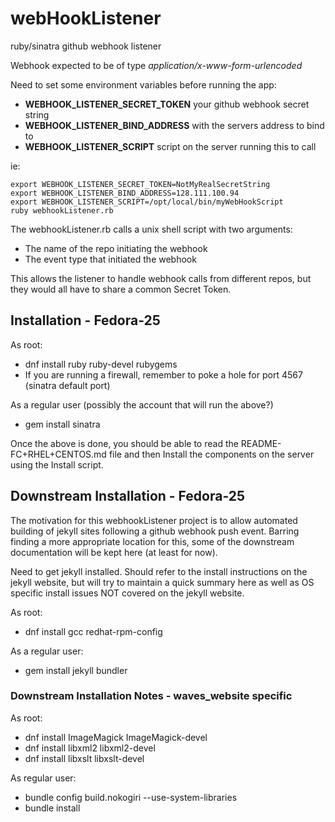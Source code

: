 # webHookListener
ruby/sinatra github webhook listener

Webhook expected to be of type *application/x-www-form-urlencoded*

Need to set some environment variables before running the app:

+ **WEBHOOK_LISTENER_SECRET_TOKEN** your github webhook secret string
+ **WEBHOOK_LISTENER_BIND_ADDRESS** with the servers address to bind to
+ **WEBHOOK_LISTENER_SCRIPT** script on the server running this to call

ie: 
```
export WEBHOOK_LISTENER_SECRET_TOKEN=NotMyRealSecretString
export WEBHOOK_LISTENER_BIND_ADDRESS=128.111.100.94
export WEBHOOK_LISTENER_SCRIPT=/opt/local/bin/myWebHookScript
ruby webhookListener.rb
```

The webhookListener.rb calls a unix shell script with two arguments:
+ The name of the repo initiating the webhook
+ The event type that initiated the webhook

This allows the listener to handle webhook calls from different repos, but they would all have to share a common Secret Token.

## Installation - Fedora-25
As root:
+ dnf install ruby ruby-devel rubygems
+ If you are running a firewall, remember to poke a hole for port 4567 (sinatra default port)

As a regular user (possibly the account that will run the above?)
+ gem install sinatra

Once the above is done, you should be able to read the README-FC+RHEL+CENTOS.md file and then Install the components on the server using the Install script.

## Downstream Installation - Fedora-25
The motivation for this webhookListener project is to allow automated building of jekyll sites following a github webhook push event.
Barring finding a more appropriate location for this, some of the downstream documentation will be kept here (at least for now).

Need to get jekyll installed.  Should refer to the install instructions on the jekyll website, but will try to maintain a quick summary here as well as OS specific install issues NOT covered on the jekyll website.

As root:
+ dnf install gcc redhat-rpm-config

As a regular user:
+ gem install jekyll bundler


### Downstream Installation Notes - waves_website specific
As root:
+ dnf install ImageMagick ImageMagick-devel
+ dnf install libxml2 libxml2-devel
+ dnf install libxslt libxslt-devel

As regular user:
+ bundle config build.nokogiri --use-system-libraries
+ bundle install
